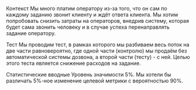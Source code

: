 Контекст
Мы много платим оператору из-за того, что он сам по каждому заданию
звонит клиенту и ждёт ответа клиента.
Мы хотим попробовать снизить затраты на операторов, внедрив систему,
которая будет сама звонить человеку и в случае успеха перенаправлять задание оператору.
        
Тест
Мы проводим тест, в рамках которого мы разбиваем весь поток
на две части равновероятно, где одной части (контролю) мы продаём 
без автоматической системы дозвона, а второй части (тесту) - с ней.
Целью этого теста является снижение расходов на задание.

Статистические вводные
Уровень значимости 5%.
Мы хотели бы различать 5%-ное 
изменение целевой метрики
с вероятностью 90%.
